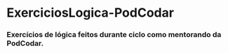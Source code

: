 # <h1> ExerciciosLogica-PodCodar</h1>
<h3>Exercícios de lógica feitos durante ciclo como mentorando da PodCodar. </h3>
